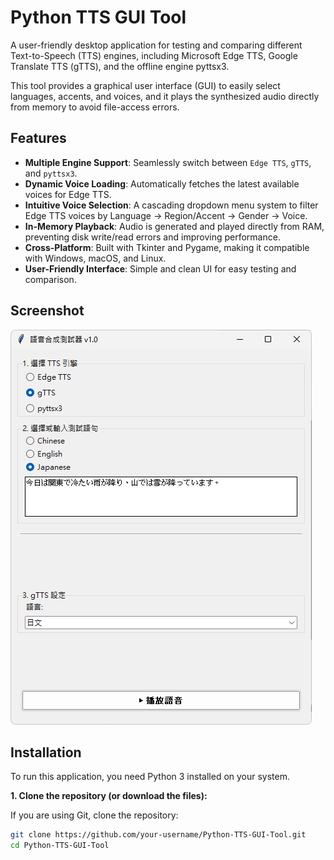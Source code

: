 # Python TTS GUI Tool

A user-friendly desktop application for testing and comparing different Text-to-Speech (TTS) engines, including Microsoft Edge TTS, Google Translate TTS (gTTS), and the offline engine pyttsx3.

This tool provides a graphical user interface (GUI) to easily select languages, accents, and voices, and it plays the synthesized audio directly from memory to avoid file-access errors.

## Features

-   **Multiple Engine Support**: Seamlessly switch between `Edge TTS`, `gTTS`, and `pyttsx3`.
-   **Dynamic Voice Loading**: Automatically fetches the latest available voices for Edge TTS.
-   **Intuitive Voice Selection**: A cascading dropdown menu system to filter Edge TTS voices by Language -> Region/Accent -> Gender -> Voice.
-   **In-Memory Playback**: Audio is generated and played directly from RAM, preventing disk write/read errors and improving performance.
-   **Cross-Platform**: Built with Tkinter and Pygame, making it compatible with Windows, macOS, and Linux.
-   **User-Friendly Interface**: Simple and clean UI for easy testing and comparison.

## Screenshot

![App Screenshot](images/screenshot.png)

## Installation

To run this application, you need Python 3 installed on your system.

**1. Clone the repository (or download the files):**

If you are using Git, clone the repository:
```bash
git clone https://github.com/your-username/Python-TTS-GUI-Tool.git
cd Python-TTS-GUI-Tool
